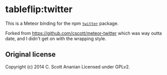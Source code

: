 # tableflip:twitter

This is a Meteor binding for the npm [`twitter`](https://www.npmjs.org/package/twitter) package.

Forked from https://github.com/cscott/meteor-twitter which was way outta date, and I didn't get on with the wrapping style.



## Original license
Copyright (c) 2014 C. Scott Ananian
Licensed under GPLv2.
